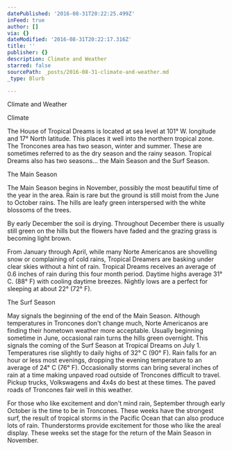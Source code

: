 ```yaml
---
datePublished: '2016-08-31T20:22:25.499Z'
inFeed: true
author: []
via: {}
dateModified: '2016-08-31T20:22:17.316Z'
title: ''
publisher: {}
description: Climate and Weather
starred: false
sourcePath: _posts/2016-08-31-climate-and-weather.md
_type: Blurb

---
```

Climate and Weather

Climate

The House of Tropical Dreams is located at sea level at 101° W. longitude and 17° North latitude. This places it well into the northern tropical zone. The Troncones area has two season, winter and summer. These are sometimes referred to as the dry season and the rainy season. Tropical Dreams also has two seasons... the Main Season and the Surf Season. 

The Main Season

The Main Season begins in November, possibly the most beautiful time of the year in the area. Rain is rare but the ground is still moist from the June to October rains. The hills are leafy green interspersed with the white blossoms of the trees.

By early December the soil is drying. Throughout December there is usually still green on the hills but the flowers have faded and the grazing grass is becoming light brown.

From January through April, while many Norte Americanos are shovelling snow or complaining of cold rains, Tropical Dreamers are basking under clear skies without a hint of rain. Tropical Dreams receives an average of 0.6 inches of rain during this four month period. Daytime highs average 31° C. (88° F) with cooling daytime breezes. Nightly lows are a perfect for sleeping at about 22° (72° F).

The Surf Season

May signals the beginning of the end of the Main Season. Although temperatures in Troncones don't change much, Norte Americanos are finding their hometown weather more acceptable. Usually beginning sometime in June, occasional rain turns the hills green overnight. This signals the coming of the Surf Season at Tropical Dreams on July 1\. Temperatures rise slightly to daily highs of 32° C (90° F). Rain falls for an hour or less most evenings, dropping the evening temperature to an average of 24° C (76° F). Occasionally storms can bring several inches of rain at a time making unpaved road outside of Troncones difficult to travel. Pickup trucks, Volkswagens and 4x4s do best at these times. The paved roads of Troncones fair well in this weather.

For those who like excitement and don't mind rain, September through early October is the time to be in Troncones. These weeks have the strongest surf, the result of tropical storms in the Pacific Ocean that can also produce lots of rain. Thunderstorms provide excitement for those who like the areal display. These weeks set the stage for the return of the Main Season in November.